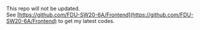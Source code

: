 This repo will not be updated. <br>
See [https://github.com/FDU-SW20-6A/Frontend](https://github.com/FDU-SW20-6A/Frontend) to get my latest codes.
